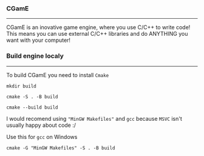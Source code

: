 ### CGamE
-------------

CGamE is an inovative game engine, where you use C/C++ to write code!
This means you can use external C/C++ libraries and do ANYTHING you want with your computer!

### Build engine localy
--------------

To build CGamE you need to install `Cmake`

```
mkdir build

cmake -S . -B build

cmake --build build
```

I would recomend using `"MinGW Makefiles"` and `gcc` because `MSVC` isn't usually happy about code :/

Use this for `gcc` on Windows

```
cmake -G "MinGW Makefiles" -S . -B build
```